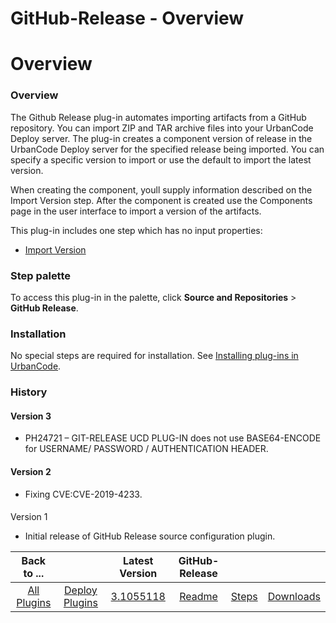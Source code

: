 
GitHub-Release - Overview
=========================

# Overview



### Overview




 


The Github Release plug-in automates importing artifacts from a GitHub repository. You can import 
ZIP and TAR archive files into your UrbanCode Deploy server. The plug-in creates a component version of release in the 
UrbanCode Deploy server for the specified release being imported. You can specify a specific version to import or use 
the default to import the latest version.


When creating the component, youll supply information described on the 
Import Version step. After the component is created use the Components page in the user interface to import a version of
 the artifacts.


This plug-in includes one step which has no input properties:


* [Import 
Version](Steps/#import_version)



### Step palette


To access this plug-in in the palette, click **Source and 
Repositories** > **GitHub Release**.



### Installation


No special steps are required for installation. See 
[Installing plug-ins in UrbanCode](https://www.urbancode.com/resource/installing-plug-ins-in-urbancode-products/ 
"Installing plug-ins in UrbanCode").


### History


#### Version 3


* PH24721 – GIT-RELEASE UCD PLUG-IN does not use 
BASE64-ENCODE for USERNAME/ PASSWORD / AUTHENTICATION HEADER.


#### Version 2


* Fixing CVE:CVE-2019-4233.


#### 
Version 1


* Initial release of GitHub Release source configuration plugin.


|Back to ...||Latest Version|GitHub-Release |||
| :---: | :---: | :---: | :---: | :---: | :---: |
|[All Plugins](../../index.md)|[Deploy Plugins](../README.md)|[3.1055118](https://raw.githubusercontent.com/UrbanCode/IBM-UCD-PLUGINS/main/files/sourceconfig-github-release/GitHubReleaseSourceConfig-3.1055118.zip)|[Readme](README.md)|[Steps](steps.md)|[Downloads](downloads.md)|

